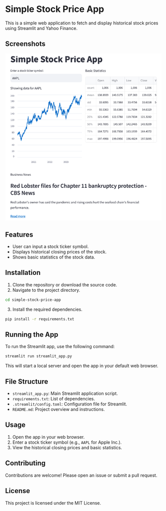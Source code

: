 
# Simple Stock Price App

This is a simple web application to fetch and display historical stock prices using Streamlit and Yahoo Finance.

## Screenshots

![App Screenshot](screenshots/app_screenshot.png)

## Features

- User can input a stock ticker symbol.
- Displays historical closing prices of the stock.
- Shows basic statistics of the stock data.

## Installation

1. Clone the repository or download the source code.
2. Navigate to the project directory.

```bash
cd simple-stock-price-app
```

3. Install the required dependencies.

```bash
pip install -r requirements.txt
```

## Running the App

To run the Streamlit app, use the following command:

```bash
streamlit run streamlit_app.py
```

This will start a local server and open the app in your default web browser.

## File Structure

- `streamlit_app.py`: Main Streamlit application script.
- `requirements.txt`: List of dependencies.
- `.streamlit/config.toml`: Configuration file for Streamlit.
- `README.md`: Project overview and instructions.

## Usage

1. Open the app in your web browser.
2. Enter a stock ticker symbol (e.g., `AAPL` for Apple Inc.).
3. View the historical closing prices and basic statistics.



## Contributing

Contributions are welcome! Please open an issue or submit a pull request.

## License

This project is licensed under the MIT License.
